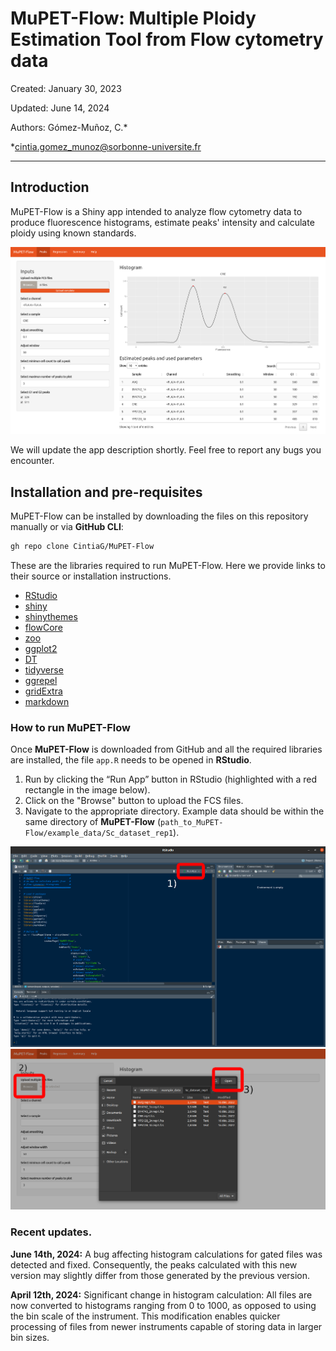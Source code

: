 # MuPET-Flow: Multiple Ploidy Estimation Tool from Flow cytometry data

Created: January 30, 2023

Updated: June 14, 2024

Authors: Gómez-Muñoz, C.*

*cintia.gomez_munoz@sorbonne-universite.fr

---

## Introduction

MuPET-Flow is a Shiny app intended to analyze flow cytometry data to produce fluorescence histograms, estimate peaks' intensity and calculate ploidy using known standards.


![](images/MuPET-Flow_Screenshot.png)

We will update the app description shortly. Feel free to report any bugs you encounter.

## Installation and pre-requisites

MuPET-Flow can be installed by downloading the files on this repository manually or via **GitHub CLI**:

```bash
gh repo clone CintiaG/MuPET-Flow
```

These are the libraries required to run MuPET-Flow. Here we provide links to their source or installation instructions.

* [RStudio](https://posit.co/download/rstudio-desktop/)
* [shiny](https://shiny.posit.co/r/getstarted/shiny-basics/lesson1/index.html)
* [shinythemes](https://rstudio.github.io/shinythemes/)
* [flowCore](https://bioconductor.org/packages/release/bioc/html/flowCore.html)
* [zoo](https://cran.r-project.org/web/packages/zoo/index.html)
* [ggplot2](https://ggplot2.tidyverse.org/)
* [DT](https://rstudio.github.io/DT/)
* [tidyverse](https://www.tidyverse.org/packages/)
* [ggrepel](https://cran.r-project.org/web/packages/ggrepel/readme/README.html)
* [gridExtra](https://cran.r-project.org/web/packages/gridExtra/index.html)
* [markdown](https://cran.r-project.org/web/packages/markdown/index.html)

### How to run MuPET-Flow

Once **MuPET-Flow** is downloaded from GitHub and all the required libraries are installed, the file `app.R` needs to be opened in **RStudio**.

1. Run by clicking the “Run App” button in RStudio (highlighted with a red rectangle in the image below).
2. Click on the "Browse" button to upload the FCS files.
3. Navigate to the appropriate directory. Example data should be within the same directory of **MuPET-Flow** (`path_to_MuPET-Flow/example_data/Sc_dataset_rep1`).

![](images/RunApp_Screenshot.png)
![](images/Browse_Screenshot.png)

### Recent updates.

**June 14th, 2024:** A bug affecting histogram calculations for gated files was detected and fixed. Consequently, the peaks calculated with this new version may slightly differ from those generated by the previous version.

**April 12th, 2024:** Significant change in histogram calculation: All files are now converted to histograms ranging from 0 to 1000, as opposed to using the bin scale of the instrument. This modification enables quicker processing of files from newer instruments capable of storing data in larger bin sizes.

<!--
Pending
A minimum of two different standards is required, but more are recommended.
Select minimum cell counts to call peak, this removes noise
 -->
